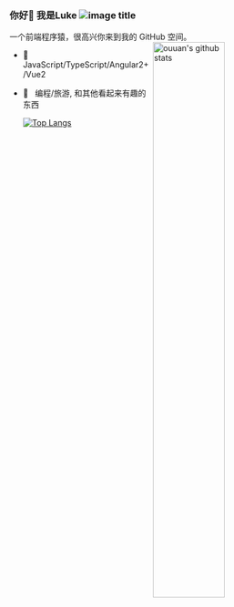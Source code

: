 ### 你好👋 我是Luke ![image title](https://rushter.com/counter.svg)

一个前端程序猿，很高兴你来到我的 GitHub 空间。
<a href="https://github.com/Lukeeeeeeeeee">
  <img align="right" alt="ouuan's github stats" width="50%" src="https://github-readme-stats.vercel.app/api?username=Lukeeeeeeeeee&show_icons=true">
</a>

- 🎁  &nbsp; JavaScript/TypeScript/Angular2+/Vue2
- 🎿  &nbsp; 编程/旅游, 和其他看起来有趣的东西






  [![Top Langs](https://github-readme-stats.vercel.app/api/top-langs/?username=Lukeeeeeeeeee&layout=compact)](https://github.com/Lukeeeeeeeeee)


